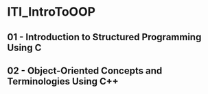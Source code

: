 # ITI_IntroToOOP
## 01 - Introduction to Structured Programming Using C
## 02 - Object-Oriented Concepts and Terminologies Using C++
